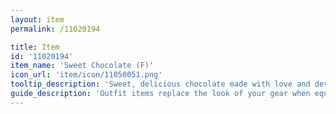 ```yaml
---
layout: item
permalink: /11020194

title: Item
id: '11020194'
item_name: 'Sweet Chocolate (F)'
icon_url: 'item/icon/11050051.png'
tooltip_description: 'Sweet, delicious chocolate made with love and devotion.'
guide_description: 'Outfit items replace the look of your gear when equipped.'
---
```

